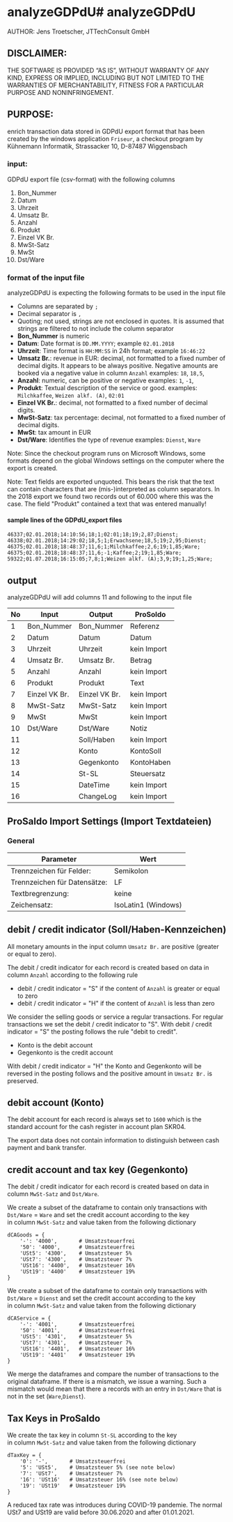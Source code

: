 # analyzeGDPdU# analyzeGDPdU

AUTHOR: Jens Troetscher, JTTechConsult GmbH

## DISCLAIMER:

THE SOFTWARE IS PROVIDED “AS IS”, WITHOUT WARRANTY OF ANY KIND, EXPRESS OR
IMPLIED, INCLUDING BUT NOT LIMITED TO THE WARRANTIES OF MERCHANTABILITY,
FITNESS FOR A PARTICULAR PURPOSE AND NONINFRINGEMENT.

## PURPOSE:

enrich transaction data stored in GDPdU export format that has been created by
the windows application `Friseur`,
a checkout program by Kühnemann Informatik,
Strassacker 10, D-87487 Wiggensbach

### input:

GDPdU export file (csv-format) with the following columns

1.  Bon_Nummer
2.  Datum
3.  Uhrzeit
4.  Umsatz Br.
5.  Anzahl
6.  Produkt
7.  Einzel VK Br.
8.  MwSt-Satz
9.  MwSt
10. Dst/Ware


### format of the input file

analyzeGDPdU is expecting the following formats to be used in the input file

*   Columns are separated by `;`
*   Decimal separator is `,`
*   Quoting; not used, strings are not enclosed in quotes.
    It is assumed that strings are filtered to not include the column separator
*   **Bon_Nummer** is numeric
*   **Datum**: Date format is `DD.MM.YYYY`; example `02.01.2018`
*   **Uhrzeit**: Time format is `HH:MM:SS` in 24h format; example `16:46:22`
*   **Umsatz Br.**: revenue in EUR: decimal, not formatted to a fixed number of decimal digits.
    It appears to be always positive.
    Negative amounts are booked via a negative value in column `Anzahl`
    examples: `18`, `18,5`,
*   **Anzahl**: numeric, can be positive or negative
    examples: `1`, `-1`,  
*   **Produkt**: Textual description of the service or good.
    examples: `Milchkaffee`, `Weizen alkf. (A)`, `02:01`
*   **Einzel VK Br.**: decimal, not formatted to a fixed number of decimal digits.
*   **MwSt-Satz**: tax percentage: decimal, not formatted to a fixed number of decimal digits.
*   **MwSt**: tax amount in EUR
*   **Dst/Ware**: Identifies the type of revenue
    examples: `Dienst`, `Ware`

Note: Since the checkout program runs on Microsoft Windows,
some formats depend on the global Windows settings on the computer where the export is created.

Note: Text fields are exported unquoted. This bears the risk that the text
can contain characters that are (mis-)interpreted as column separators.
In the 2018 export we found two records out of 60.000 where this was the case.
The field "Produkt" contained a text that was entered manually!

#### sample lines of the GDPdU_export files

```
46337;02.01.2018;14:10:56;18;1;02:01;18;19;2,87;Dienst;
46338;02.01.2018;14:29:02;18,5;1;Erwachsene;18,5;19;2,95;Dienst;
46375;02.01.2018;18:48:37;11,6;1;Milchkaffee;2,6;19;1,85;Ware;
46375;02.01.2018;18:48:37;11,6;-1;Kaffee;2;19;1,85;Ware;
59322;01.07.2018;16:15:05;7,8;1;Weizen alkf. (A);3,9;19;1,25;Ware;

```

## output

analyzeGDPdU will add columns 11 and following to the input file

| No |   Input         |     Output        |  ProSoldo           |
| -- | --------------- | ----------------- |  ------------------ |  
| 1  |   Bon_Nummer    |  Bon_Nummer       |  Referenz           |
| 2  |   Datum         |  Datum            |  Datum              |
| 3  |   Uhrzeit       |  Uhrzeit          |  kein Import        |
| 4  |   Umsatz Br.    |  Umsatz Br.       |  Betrag             |
| 5  |   Anzahl        |  Anzahl           |  kein Import        |
| 6  |   Produkt       |  Produkt          |  Text               |
| 7  |   Einzel VK Br. |  Einzel VK Br.    |  kein Import        |
| 8  |   MwSt-Satz     |  MwSt-Satz        |  kein Import        |
| 9  |   MwSt          |  MwSt             |  kein Import        |
| 10 |   Dst/Ware      |  Dst/Ware         |  Notiz              |
| 11 |                 |  Soll/Haben       |  kein Import        |
| 12 |                 |  Konto            |  KontoSoll          |
| 13 |                 |  Gegenkonto       |  KontoHaben         |
| 14 |                 |  St-SL            |  Steuersatz         |
| 15 |                 |  DateTime         |  kein Import        |
| 16 |                 |  ChangeLog        |  kein Import        |

## ProSaldo Import Settings (Import Textdateien)

### General

| Parameter                     |   Wert                |
| ----------------------------- | --------------------- |    
| Trennzeichen für Felder:      |  Semikolon            |
| Trennzeichen für Datensätze:  |  LF                   |
| Textbregrenzung:              |  keine                |
| Zeichensatz:                  |  IsoLatin1 (Windows)  |

## debit / credit indicator (Soll/Haben-Kennzeichen)

All monetary amounts in the input column `Umsatz Br.` are positive
(greater or equal to zero).

The debit / credit indicator for each record is created based on data in column `Anzahl`
according to the following rule
*   debit / credit indicator = "S" if the content of  `Anzahl` is greater or equal to zero
*   debit / credit indicator = "H" if the content of  `Anzahl` is less than zero

We consider the selling goods or service a regular transactions.
For regular transactions we set the debit / credit indicator to "S".
With debit / credit indicator = "S" the posting follows the rule
"debit to credit".

*   Konto is the debit account
*   Gegenkonto is the credit account

With debit / credit indicator = "H" the Konto and Gegenkonto will be reversed
in the posting follows and the positive amount in `Umsatz Br.` is preserved.

## debit account (Konto)

The debit account for each record is always set to `1600`
which is the standard account for the cash register in account plan SKR04.

The export data does not contain information to distinguish between cash payment and bank transfer.

## credit account and tax key (Gegenkonto)

The debit / credit indicator for each record is created based on data
in column `MwSt-Satz` and `Dst/Ware`.

We create a subset of the dataframe to contain only transactions with
`Dst/Ware` = `Ware` and set the credit account according to the key   
in column `MwSt-Satz` and  value taken from the following dictionary

```
dCAGoods = {
    '-': '4000',       # Umsatzsteuerfrei
    '50': '4000',      # Umsatzsteuerfrei
    'USt5': '4300',    # Umsatzsteuer 5%
    'USt7': '4300',    # Umsatzsteuer 7%
    'USt16': '4400',   # Umsatzsteuer 16%
    'USt19': '4400'    # Umsatzsteuer 19%
}
```


We create a subset of the dataframe to contain only transactions with
`Dst/Ware` = `Dienst` and set the credit account according to the key   
in column `MwSt-Satz` and  value taken from the following dictionary


```
dCAService = {
    '-': '4001',       # Umsatzsteuerfrei
    '50': '4001',      # Umsatzsteuerfrei
    'USt5': '4301',    # Umsatzsteuer 5%
    'USt7': '4301',    # Umsatzsteuer 7%
    'USt16': '4401',   # Umsatzsteuer 16%
    'USt19': '4401'    # Umsatzsteuer 19%
}
```

We merge the dataframes and compare the number of transactions to the original dataframe.
If there is a mismatch, we issue a warning.
Such a mismatch would mean that there a records with an entry in `Dst/Ware`
that is not in the set (`Ware`,`Dienst`).

## Tax Keys in ProSaldo

We create the tax key in column `St-SL` according to the key   
in column `MwSt-Satz` and  value taken from the following dictionary


```
dTaxKey = {
    '0': '-',       # Umsatzsteuerfrei
    '5': 'USt5',    # Umsatzsteuer 5% (see note below)
    '7': 'USt7',    # Umsatzsteuer 7%
    '16': 'USt16'   # Umsatzsteuer 16% (see note below)
    '19': 'USt19'   # Umsatzsteuer 19%
}
```

A reduced tax rate was introduces during COVID-19 pandemie.
The normal USt7 and USt19 are valid before 30.06.2020 and after 01.01.2021.
